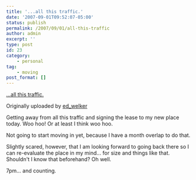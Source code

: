 ```yaml
---
title: '...all this traffic.'
date: '2007-09-01T09:52:07-05:00'
status: publish
permalink: /2007/09/01/all-this-traffic
author: admin
excerpt: ''
type: post
id: 23
category:
    - personal
tag:
    - moving
post_format: []
---
```

[...all this traffic.](http://www.flickr.com/photos/ed_welker/1291955348/)

Originally uploaded by [ed\_welker](http://www.flickr.com/people/ed_welker/)

Getting away from all this traffic and signing the lease to my new place today. Woo hoo! Or at least I think woo hoo.

Not going to start moving in yet, because I have a month overlap to do that.

Slightly scared, however, that I am looking forward to going back there so I can re-evaluate the place in my mind... for size and things like that. Shouldn't I know that beforehand? Oh well.

7pm... and counting.